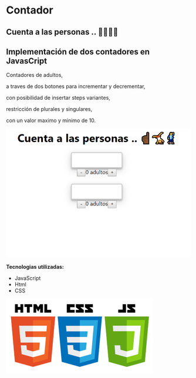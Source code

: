 # Contador
## Cuenta a las personas .. &#9757;&#127998;&#129336;&#128378;
## Implementación de dos contadores en JavasCript



>

Contadores de adultos,

a traves de dos botones para incrementar y decrementar,

con posibilidad de insertar steps variantes,

restricción de plurales y singulares,

con un valor maximo y minimo de 10.



![GIF](https://github.com/albertvlc5/GeeksHubContador/blob/master/contador.gif?raw=true)

**Tecnologias utilizadas:**

- JavaScript
- Html
- CSS

<img src="https://github.com/albertvlc5/GeeksHubsProyecto/blob/master/tecnologias.jpg?raw=true" title="tecnologias" alt="Tecnologias">

     
